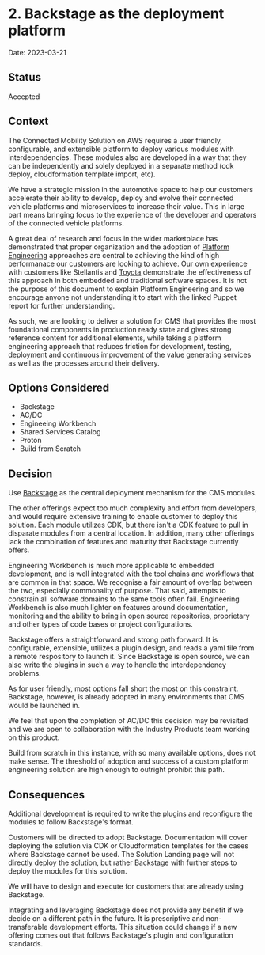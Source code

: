 # 2. Backstage as the deployment platform

Date: 2023-03-21

## Status

Accepted

## Context

The Connected Mobility Solution on AWS requires a user friendly,
configurable, and extensible platform to deploy various modules
with interdependencies. These modules also are developed in a way
that they can be independently and solely deployed in a
separate method (cdk deploy, cloudformation template import, etc).

We have a strategic mission in the automotive space to help our
customers accelerate their ability to develop, deploy and evolve
their connected vehicle platforms and microservices to increase
their value. This in large part means bringing focus to the
experience of the developer and operators of the connected vehicle
platforms.

A great deal of research and focus in the wider marketplace has
demonstrated that proper organization and the adoption of
[Platform Engineering](https://www.puppet.com/resources/state-of-platform-engineering)
approaches are central to achieving the kind of high performanace
our customers are looking to achieve. Our own experience with
customers like Stellantis and
[Toyota](https://backstage.spotify.com/blog/adopter-spotlight-toyota/)
demonstrate the effectiveness of this approach in both embedded
and traditional software spaces. It is not the purpose of this
document to explain Platform Engineering and so we encourage
anyone not understanding it to start with the linked Puppet
report for further understanding.

As such, we are looking to deliver a solution for CMS that provides
the most foundational components in production ready state and gives
strong reference content for additional elements, while taking a
platform engineering approach that reduces friction for development,
testing, deployment and continuous improvement of the value generating
services as well as the processes around their delivery.

## Options Considered

- Backstage
- AC/DC
- Engineeing Workbench
- Shared Services Catalog
- Proton
- Build from Scratch

## Decision

Use [Backstage](https://backstage.io/docs/overview/what-is-backstage)
as the central deployment mechanism for the CMS modules.

The other offerings expect too much complexity and effort from developers,
and would require extensive training to enable customer to deploy
this solution. Each module utilizes CDK, but there isn't a CDK
feature to pull in disparate modules from a central location.
In addition, many other offerings lack the combination of features
and maturity that Backstage currently offers.

Engineering Workbench is much more applicable to embedded development,
and is well integrated with the tool chains and workflows that are common
in that space. We recognise a fair amount of overlap between the two,
especially commonality of purpose. That said, attempts to constrain
all software domains to the same tools often fail. Engineering
Workbench is also much lighter on features around documentation,
monitoring and the ability to bring in open source repositories,
proprietary and other types of code bases or project configurations.

Backstage offers a straightforward and strong path forward. It is
configurable, extensible, utilizes a plugin design, and reads a yaml
file from a remote respository to launch it. Since Backstage
is open source, we can also write the plugins in such
a way to handle the interdependency problems.

As for user friendly, most options fall short the most on this
constraint. Backstage, however, is already adopted in many
environments that CMS would be launched in.

We feel that upon the completion of AC/DC this decision may be
revisited and we are open to collaboration with the Industry Products
team working on this product.

Build from scratch in this instance, with so many available
options, does not make sense. The threshold of adoption and success
of a custom platform engineering solution are high enough to outright
prohibit this path.

## Consequences

Additional development is required to write the plugins and
reconfigure the modules to follow Backstage's format.

Customers will be directed to adopt Backstage. Documentation will
cover deploying the solution via CDK or Cloudformation templates
for the cases where Backstage cannot be used. The Solution Landing
page will not directly deploy the solution, but rather Backstage
with further steps to deploy the modules for this solution.

We will have to design and execute for customers that are already
using Backstage.

Integrating and leveraging Backstage does not provide any benefit
if we decide on a different path in the future. It is prescriptive and
non-transferable development efforts. This situation could change
if a new offering comes out that follows Backstage's plugin and
configuration standards.

